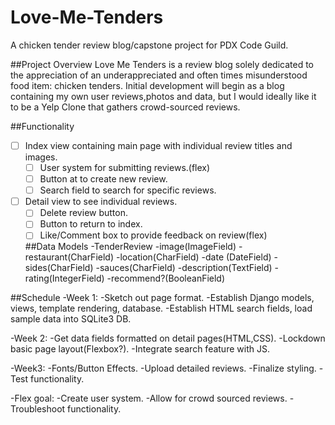 # Love-Me-Tenders
A chicken tender review blog/capstone project for PDX Code Guild.

##Project Overview
Love Me Tenders is a review blog solely dedicated to the appreciation of an underappreciated and often times misunderstood food item: chicken tenders.  Initial development will begin as a blog containing my own user reviews,photos and data, but I would ideally like it to be a Yelp Clone that gathers crowd-sourced reviews.  

##Functionality
-[ ] Index view containing main page with individual review titles and images.
  -[ ] User system for submitting reviews.(flex)
  -[ ] Button at to create new review.
  -[ ] Search field to search for specific reviews.
-[ ] Detail view to see individual reviews.
  -[ ] Delete review button.
  -[ ] Button to return to index.
  -[ ] Like/Comment box to provide feedback on review(flex)
  
  ##Data Models
  -TenderReview
  -image(ImageField)
  -restaurant(CharField)
  -location(CharField)
  -date (DateField)
  -sides(CharField)
  -sauces(CharField)
  -description(TextField)
  -rating(IntegerField)
  -recommend?(BooleanField)
    
##Schedule
   -Week 1:
      -Sketch out page format.
      -Establish Django models, views, template rendering, database.
      -Establish HTML search fields, load sample data into SQLite3 DB. 
      
   -Week 2:
      -Get data fields formatted on detail pages(HTML,CSS).
      -Lockdown basic page layout(Flexbox?).
      -Integrate search feature with JS.
      
   -Week3: 
      -Fonts/Button Effects.
      -Upload detailed reviews.
      -Finalize styling.
      -Test functionality.
      
   -Flex goal:
      -Create user system.
      -Allow for crowd sourced reviews.
      -Troubleshoot functionality.
